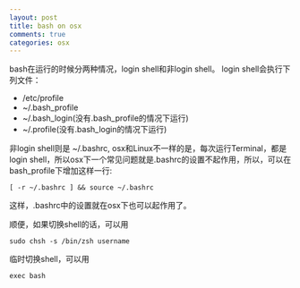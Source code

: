 ```yaml
---
layout: post
title: bash on osx
comments: true
categories: osx
---
```


bash在运行的时候分两种情况，login shell和非login shell。
login shell会执行下列文件：

* /etc/profile
* ~/.bash_profile
* ~/.bash_login(没有.bash_profile的情况下运行)
* ~/.profile(没有.bash_login的情况下运行) 

非login shell则是 ~/.bashrc, osx和Linux不一样的是，每次运行Terminal，都是login shell，所以osx下一个常见问题就是.bashrc的设置不起作用，所以，可以在bash_profile下增加这样一行:
```
[ -r ~/.bashrc ] && source ~/.bashrc
```
这样，.bashrc中的设置就在osx下也可以起作用了。

顺便，如果切换shell的话，可以用 
```
sudo chsh -s /bin/zsh username
```
临时切换shell，可以用
```
exec bash
```

